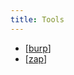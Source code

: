 ```yaml
---
title: Tools
---
```


* [[burp]]
* [[zap]]

[//begin]: # "Autogenerated link references for markdown compatibility"
[burp]: burp.md "Burp"
[zap]: zap.md "Zap"
[//end]: # "Autogenerated link references"
